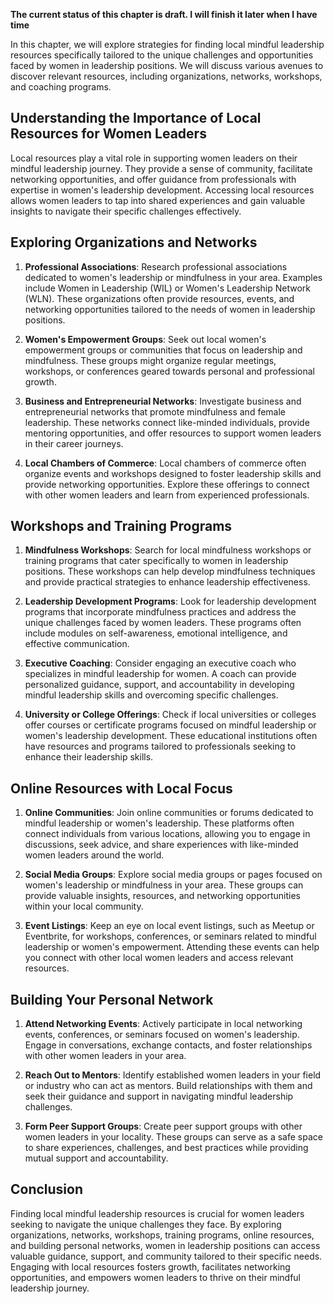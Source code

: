 **The current status of this chapter is draft. I will finish it later when I have time**

In this chapter, we will explore strategies for finding local mindful leadership resources specifically tailored to the unique challenges and opportunities faced by women in leadership positions. We will discuss various avenues to discover relevant resources, including organizations, networks, workshops, and coaching programs.

Understanding the Importance of Local Resources for Women Leaders
-----------------------------------------------------------------

Local resources play a vital role in supporting women leaders on their mindful leadership journey. They provide a sense of community, facilitate networking opportunities, and offer guidance from professionals with expertise in women's leadership development. Accessing local resources allows women leaders to tap into shared experiences and gain valuable insights to navigate their specific challenges effectively.

Exploring Organizations and Networks
------------------------------------

1. **Professional Associations**: Research professional associations dedicated to women's leadership or mindfulness in your area. Examples include Women in Leadership (WIL) or Women's Leadership Network (WLN). These organizations often provide resources, events, and networking opportunities tailored to the needs of women in leadership positions.

2. **Women's Empowerment Groups**: Seek out local women's empowerment groups or communities that focus on leadership and mindfulness. These groups might organize regular meetings, workshops, or conferences geared towards personal and professional growth.

3. **Business and Entrepreneurial Networks**: Investigate business and entrepreneurial networks that promote mindfulness and female leadership. These networks connect like-minded individuals, provide mentoring opportunities, and offer resources to support women leaders in their career journeys.

4. **Local Chambers of Commerce**: Local chambers of commerce often organize events and workshops designed to foster leadership skills and provide networking opportunities. Explore these offerings to connect with other women leaders and learn from experienced professionals.

Workshops and Training Programs
-------------------------------

1. **Mindfulness Workshops**: Search for local mindfulness workshops or training programs that cater specifically to women in leadership positions. These workshops can help develop mindfulness techniques and provide practical strategies to enhance leadership effectiveness.

2. **Leadership Development Programs**: Look for leadership development programs that incorporate mindfulness practices and address the unique challenges faced by women leaders. These programs often include modules on self-awareness, emotional intelligence, and effective communication.

3. **Executive Coaching**: Consider engaging an executive coach who specializes in mindful leadership for women. A coach can provide personalized guidance, support, and accountability in developing mindful leadership skills and overcoming specific challenges.

4. **University or College Offerings**: Check if local universities or colleges offer courses or certificate programs focused on mindful leadership or women's leadership development. These educational institutions often have resources and programs tailored to professionals seeking to enhance their leadership skills.

Online Resources with Local Focus
---------------------------------

1. **Online Communities**: Join online communities or forums dedicated to mindful leadership or women's leadership. These platforms often connect individuals from various locations, allowing you to engage in discussions, seek advice, and share experiences with like-minded women leaders around the world.

2. **Social Media Groups**: Explore social media groups or pages focused on women's leadership or mindfulness in your area. These groups can provide valuable insights, resources, and networking opportunities within your local community.

3. **Event Listings**: Keep an eye on local event listings, such as Meetup or Eventbrite, for workshops, conferences, or seminars related to mindful leadership or women's empowerment. Attending these events can help you connect with other local women leaders and access relevant resources.

Building Your Personal Network
------------------------------

1. **Attend Networking Events**: Actively participate in local networking events, conferences, or seminars focused on women's leadership. Engage in conversations, exchange contacts, and foster relationships with other women leaders in your area.

2. **Reach Out to Mentors**: Identify established women leaders in your field or industry who can act as mentors. Build relationships with them and seek their guidance and support in navigating mindful leadership challenges.

3. **Form Peer Support Groups**: Create peer support groups with other women leaders in your locality. These groups can serve as a safe space to share experiences, challenges, and best practices while providing mutual support and accountability.

Conclusion
----------

Finding local mindful leadership resources is crucial for women leaders seeking to navigate the unique challenges they face. By exploring organizations, networks, workshops, training programs, online resources, and building personal networks, women in leadership positions can access valuable guidance, support, and community tailored to their specific needs. Engaging with local resources fosters growth, facilitates networking opportunities, and empowers women leaders to thrive on their mindful leadership journey.
